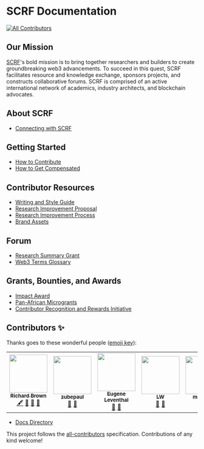 # SCRF Documentation
<!-- ALL-CONTRIBUTORS-BADGE:START - Do not remove or modify this section -->
[![All Contributors](https://img.shields.io/badge/all_contributors-6-orange.svg?style=flat-square)](#contributors-)
<!-- ALL-CONTRIBUTORS-BADGE:END -->

## Our Mission

[SCRF](https://www.smartcontractresearch.org/)'s bold mission is to bring together researchers and builders to create groundbreaking web3 advancements. To succeed in this quest, SCRF facilitates resource and knowledge exchange, sponsors projects, and constructs collaborative forums. SCRF is comprised of an active international network of academics, industry architects, and blockchain advocates.

## About SCRF

- [Connecting with SCRF](en/content_connecting_with_scrf.md)

## Getting Started

- [How to Contribute](en/grants_general_contributors.md)
- [How to Get Compensated](en/content_how_to_get_compensated_for_work.md)

## Contributor Resources

- [Writing and Style Guide](en/reference_style_guide.md)
- [Research Improvement Proposal](en/project_research_improvement_proposal.md)
- [Research Improvement Process](en/process_research_improvement_proposal.md)
- [Brand Assets](https://github.com/smartcontractresearchforum/docs/tree/main/assets/brand)

## Forum

- [Research Summary Grant](en/grants_general_contributors.md)
- [Web3 Terms Glossary](en/reference_terms_glossary.md)

 
## Grants, Bounties, and Awards

- [Impact Award](en/grants_impact_award.md)
- [Pan-African Microgrants](en/grants_pan_african.md)
- [Contributor Recognition and Rewards Initiative](en/grants_contributor_rewards.md)


## Contributors ✨

Thanks goes to these wonderful people ([emoji key](https://allcontributors.org/docs/en/emoji-key)):

<!-- ALL-CONTRIBUTORS-LIST:START - Do not remove or modify this section -->
<!-- prettier-ignore-start -->
<!-- markdownlint-disable -->
<table>
  <tr>
    <td align="center"><a href="https://github.com/ghettodev"><img src="https://avatars.githubusercontent.com/u/1900655?v=4?s=100" width="100px;" alt=""/><br /><sub><b>Richard Brown</b></sub></a><br /><a href="#content-ghettodev" title="Content">🖋</a> <a href="https://github.com/smartcontractresearchforum/docs/commits?author=ghettodev" title="Documentation">📖</a> <a href="#maintenance-ghettodev" title="Maintenance">🚧</a> <a href="https://github.com/smartcontractresearchforum/docs/pulls?q=is%3Apr+reviewed-by%3Aghettodev" title="Reviewed Pull Requests">👀</a></td>
    <td align="center"><a href="https://github.com/zubepaul"><img src="https://avatars.githubusercontent.com/u/75752587?v=4?s=100" width="100px;" alt=""/><br /><sub><b>zubepaul</b></sub></a><br /><a href="https://github.com/smartcontractresearchforum/docs/commits?author=zubepaul" title="Documentation">📖</a> <a href="#maintenance-zubepaul" title="Maintenance">🚧</a></td>
    <td align="center"><a href="https://github.com/eleventh19"><img src="https://avatars.githubusercontent.com/u/595464?v=4?s=100" width="100px;" alt=""/><br /><sub><b>Eugene Leventhal</b></sub></a><br /><a href="https://github.com/smartcontractresearchforum/docs/commits?author=eleventh19" title="Documentation">📖</a> <a href="#projectManagement-eleventh19" title="Project Management">📆</a></td>
    <td align="center"><a href="https://github.com/lw-scrf"><img src="https://avatars.githubusercontent.com/u/89587160?v=4?s=100" width="100px;" alt=""/><br /><sub><b>LW</b></sub></a><br /><a href="#maintenance-lw-scrf" title="Maintenance">🚧</a> <a href="https://github.com/smartcontractresearchforum/docs/commits?author=lw-scrf" title="Documentation">📖</a></td>
    <td align="center"><a href="https://github.com/marvino3"><img src="https://avatars.githubusercontent.com/u/90651952?v=4?s=100" width="100px;" alt=""/><br /><sub><b>marvino3</b></sub></a><br /><a href="https://github.com/smartcontractresearchforum/docs/commits?author=marvino3" title="Documentation">📖</a></td>
    <td align="center"><a href="https://github.com/vsterling"><img src="https://avatars.githubusercontent.com/u/91158835?v=4?s=100" width="100px;" alt=""/><br /><sub><b>Victoria</b></sub></a><br /><a href="https://github.com/smartcontractresearchforum/docs/commits?author=vsterling" title="Documentation">📖</a></td>
  </tr>
</table>

<!-- markdownlint-restore -->
<!-- prettier-ignore-end -->

<!-- ALL-CONTRIBUTORS-LIST:END -->

- [Docs Directory](en/doc_directory.md)

This project follows the [all-contributors](https://github.com/all-contributors/all-contributors) specification. Contributions of any kind welcome!
